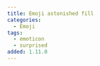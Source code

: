 ```yaml
---
title: Emoji astonished fill
categories:
  - Emoji
tags:
  - emoticon
  - surprised
added: 1.11.0
---
```

